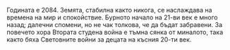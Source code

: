 Годината е 2084. Земята, стабилна както никога, се наслаждава на времена
на мир и спокойствие. Бурното начало на 21-ви век е много назад; далечни
спомени, но не чак толкова, че да бъдат забравени. За повечето хора
Втората студена война е тъмна сянка от миналото, така както бяха
Световните войни за децата на късния 20-ти век.